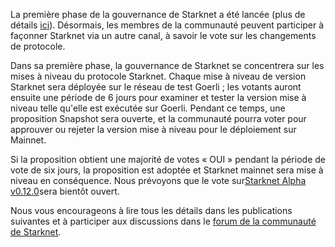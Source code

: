 La première phase de la gouvernance de Starknet a été lancée (plus de détails [ici](https://www.starknet.io/en/posts/governance/starknets-governance-first-phase)). Désormais, les membres de la communauté peuvent participer à façonner Starknet via un autre canal, à savoir le vote sur les changements de protocole.

Dans sa première phase, la gouvernance de Starknet se concentrera sur les mises à niveau du protocole Starknet. Chaque mise à niveau de version Starknet sera déployée sur le réseau de test Goerli ; les votants auront ensuite une période de 6 jours pour examiner et tester la version mise à niveau telle qu'elle est exécutée sur Goerli. Pendant ce temps, une proposition Snapshot sera ouverte, et la communauté pourra voter pour approuver ou rejeter la version mise à niveau pour le déploiement sur Mainnet.

Si la proposition obtient une majorité de votes « OUI » pendant la période de vote de six jours, la proposition est adoptée et Starknet mainnet sera mise à niveau en conséquence. Nous prévoyons que le vote sur[Starknet Alpha v0.12.0](https://docs.starknet.io/documentation/starknet_versions/upcoming_versions/#what_to_expect)sera bientôt ouvert.

Nous vous encourageons à lire tous les détails dans les publications suivantes et à participer aux discussions dans le [forum de la communauté de Starknet](https://community.starknet.io/).